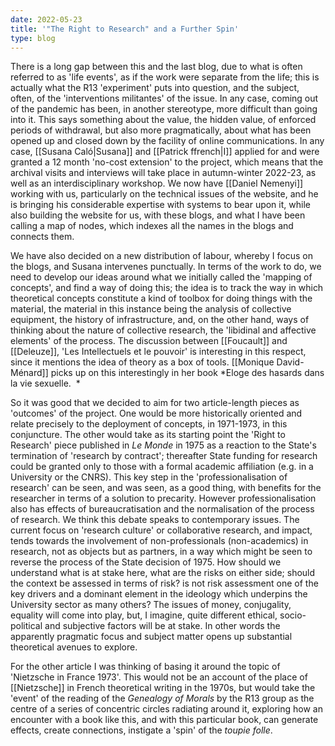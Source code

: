 ```yaml
---
date: 2022-05-23
title: '"The Right to Research" and a Further Spin'
type: blog
---
```


There is a long gap between this and the last blog, due to what is
often referred to as \'life events\', as if the work were separate
from the life; this is actually what the R13 \'experiment\' puts into
question, and the subject, often, of the \'interventions militantes\'
of the issue. In any case, coming out of the pandemic has been, in
another stereotype, more difficult than going into it. This says
something about the value, the hidden value, of enforced periods of
withdrawal, but also more pragmatically, about what has been opened up
and closed down by the facility of online communications. In any case,
[[Susana Caló|Susana]] and [[Patrick ffrench|I]] applied for and were
granted a 12 month \'no-cost extension\' to the project, which means
that the archival visits and interviews will take place in
autumn-winter 2022-23, as well as an interdisciplinary workshop. We
now have [[Daniel Nemenyi]] working with us, particularly on the
technical issues of the website, and he is bringing his considerable
expertise with systems to bear upon it, while also building the
website for us, with these blogs, and what I have been calling a map
of nodes, which indexes all the names in the blogs and connects them.

We have also decided on a new distribution of labour, whereby
I focus on the blogs, and Susana intervenes
punctually. In terms of the work to do, we need to develop our ideas
around what we initially called the \'mapping of concepts\', and find
a way of doing this; the idea is to track the way in which theoretical
concepts constitute a kind of toolbox for doing things with the
material, the material in this instance being the analysis of
collective equipment, the history of infrastructure, and, on the other
hand, ways of thinking about the nature of collective research, the
\'libidinal and affective elements\' of the process. The discussion
between [[Foucault]] and [[Deleuze]], \'Les Intellectuels et le pouvoir\' is
interesting in this respect, since it mentions the idea of theory as a
box of tools. [[Monique David-Ménard]] picks up on this interestingly in
her book *Eloge des hasards dans la vie sexuelle.  *  

So it was good that we decided to aim for two article-length pieces as
\'outcomes\' of the project. One would be more historically oriented and
relate precisely to the deployment of concepts, in 1971-1973, in this
conjuncture. The other would take as its starting point the \'Right to
Research\' piece published in *Le Monde* in 1975 as a reaction to the
State\'s termination of \'research by contract\'; thereafter State
funding for research could be granted only to those with a formal
academic affiliation (e.g. in a University or the CNRS). This key step
in the \'professionalisation of research\' can be seen, and was seen, as
a good thing, with benefits for the researcher in terms of a solution to
precarity. However professionalisation also has effects of
bureaucratisation and the normalisation of the process of research. We
think this debate speaks to contemporary issues. The current focus on
\'research culture\' or collaborative research, and impact, tends
towards the involvement of non-professionals (non-academics) in
research, not as objects but as partners, in a way which might be seen
to reverse the process of the State decision of 1975. How should we
understand what is at stake here, what are the risks on either side;
should the context be assessed in terms of risk? is not risk assessment
one of the key drivers and a dominant element in the ideology which
underpins the University sector as many others? The issues of money,
conjugality, equality will come into play, but, I imagine, quite
different ethical, socio-political and subjective factors will be at
stake. In other words the apparently pragmatic focus and subject matter
opens up substantial theoretical avenues to explore.

For the other article I was thinking of basing it around the topic of
\'Nietzsche in France 1973\'. This would not be an account of the place
of [[Nietzsche]] in French theoretical writing in the 1970s, but would take
the \'event\' of the reading of the *Genealogy of Morals* by the R13
group as the centre of a series of concentric circles radiating around
it, exploring how an encounter with a book like this, and with this
particular book, can generate effects, create connections, instigate a
\'spin\' of the *toupie folle*. 
